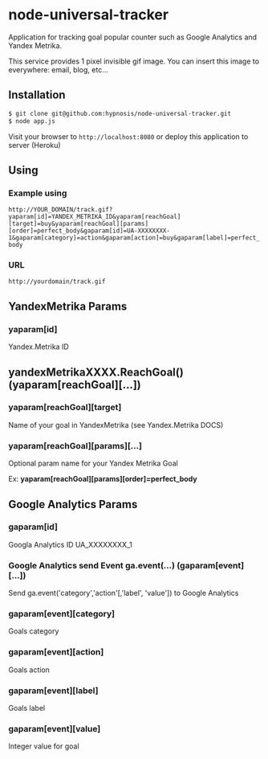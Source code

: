 # node-universal-tracker

Application for tracking goal popular counter such as Google Analytics and Yandex Metrika.

This service provides 1 pixel invisible gif image. You can insert this image to everywhere: email, blog, etc...


## Installation

```sh
$ git clone git@github.com:hypnosis/node-universal-tracker.git
$ node app.js
```

Visit your browser to `http://localhost:8080` or deploy this application to server (Heroku)


## Using


### Example using

`http://YOUR_DOMAIN/track.gif?yaparam[id]=YANDEX_METRIKA_ID&yaparam[reachGoal][target]=buy&yaparam[reachGoal][params][order]=perfect_body&gaparam[id]=UA-XXXXXXXX-1&gaparam[category]=action&gaparam[action]=buy&gaparam[label]=perfect_body`

### URL

`http://yourdomain/track.gif`

## YandexMetrika Params

### yaparam[id]

Yandex.Metrika ID

## yandexMetrikaXXXX.ReachGoal() (yaparam[reachGoal][...])

### yaparam[reachGoal][target]

Name of your goal in YandexMetrika (see Yandex.Metrika DOCS)

### yaparam[reachGoal][params][...]

Optional param name for your Yandex Metrika Goal

Ex: **yaparam[reachGoal][params][order]=perfect_body**

## Google Analytics Params

### gaparam[id]

Googla Analytics ID
UA_XXXXXXXX_1

### Google Analytics send Event ga.event(...) (gaparam[event][...])
Send ga.event('category','action'[,'label', 'value']) to Google Analytics

### gaparam[event][category]

Goals category

### gaparam[event][action]

Goals action

### gaparam[event][label]

Goals label

### gaparam[event][value]

Integer value for goal

